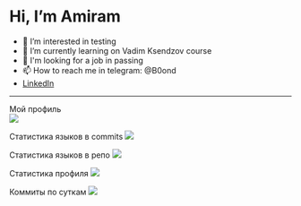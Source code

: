 # Hi, I’m Amiram

- 👀 I’m interested in testing
- 🌱 I’m currently learning on Vadim Ksendzov course
- 💞️ I'm looking for a job in passing
- 📫 How to reach me in telegram: @B0ond
-  [LinkedIn](https://www.linkedin.com/in/amiram-yalaltdinov-7375a8236/)

----


Мой профиль<br>
![](https://github-profile-summary-cards.vercel.app/api/cards/profile-details?username=B0ond&theme=solarized_dark)

Статистика языков в commits
![](https://github-profile-summary-cards.vercel.app/api/cards/most-commit-language?username=B0ondt&theme=solarized_dark)

Статистика языков в репо
![](https://github-profile-summary-cards.vercel.app/api/cards/repos-per-language?username=B0ond&theme=solarized_dark)

Статистика профиля
![](https://github-profile-summary-cards.vercel.app/api/cards/stats?username=B0ond&theme=solarized_dark)

Коммиты по суткам
![](https://github-profile-summary-cards.vercel.app/api/cards/productive-time?username=daniilshat&theme=solarized_dark)
